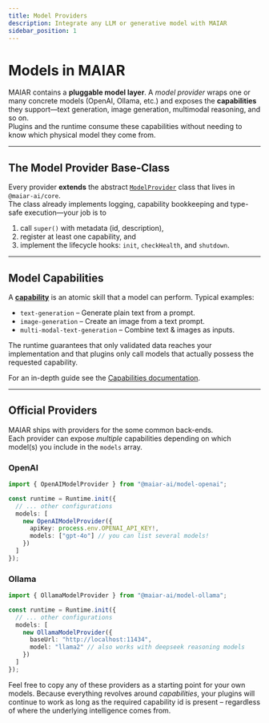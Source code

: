 ```yaml
---
title: Model Providers
description: Integrate any LLM or generative model with MAIAR
sidebar_position: 1
---
```


# Models in MAIAR

MAIAR contains a **pluggable model layer**. A _model provider_ wraps one or many concrete models (OpenAI, Ollama, etc.) and exposes the **capabilities** they support—text generation, image generation, multimodal reasoning, and so on.  
Plugins and the runtime consume these capabilities without needing to know which physical model they come from.

---

## The Model Provider Base-Class

Every provider **extends** the abstract [`ModelProvider`](../../api/classes/ModelProvider) class that lives in `@maiar-ai/core`.  
The class already implements logging, capability bookkeeping and type-safe execution—your job is to

1. call `super()` with metadata (id, description),
2. register at least one capability, and
3. implement the lifecycle hooks: `init`, `checkHealth`, and `shutdown`.

---

## Model Capabilities

A [**capability**](../04-capabilities/capabilities.md) is an atomic skill that a model can perform. Typical examples:

- `text-generation` – Generate plain text from a prompt.
- `image-generation` – Create an image from a text prompt.
- `multi-modal-text-generation` – Combine text & images as inputs.

The runtime guarantees that only validated data reaches your implementation and that plugins only call models that actually possess the requested capability.

For an in-depth guide see the [Capabilities documentation](../04-capabilities/capabilities.md).

---

## Official Providers

MAIAR ships with providers for the some common back-ends.  
Each provider can expose _multiple_ capabilities depending on which model(s) you include in the `models` array.

### OpenAI

```typescript
import { OpenAIModelProvider } from "@maiar-ai/model-openai";

const runtime = Runtime.init({
  // ... other configurations
  models: [
    new OpenAIModelProvider({
      apiKey: process.env.OPENAI_API_KEY!,
      models: ["gpt-4o"] // you can list several models!
    })
  ]
});
```

### Ollama

```typescript
import { OllamaModelProvider } from "@maiar-ai/model-ollama";

const runtime = Runtime.init({
  // ... other configurations
  models: [
    new OllamaModelProvider({
      baseUrl: "http://localhost:11434",
      model: "llama2" // also works with deepseek reasoning models
    })
  ]
});
```

Feel free to copy any of these providers as a starting point for your own models. Because everything revolves around _capabilities_, your plugins will continue to work as long as the required capability id is present – regardless of where the underlying intelligence comes from.
